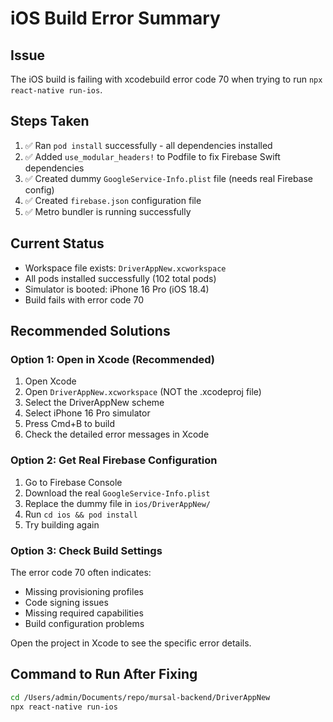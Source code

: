 # iOS Build Error Summary

## Issue
The iOS build is failing with xcodebuild error code 70 when trying to run `npx react-native run-ios`.

## Steps Taken
1. ✅ Ran `pod install` successfully - all dependencies installed
2. ✅ Added `use_modular_headers!` to Podfile to fix Firebase Swift dependencies
3. ✅ Created dummy `GoogleService-Info.plist` file (needs real Firebase config)
4. ✅ Created `firebase.json` configuration file
5. ✅ Metro bundler is running successfully

## Current Status
- Workspace file exists: `DriverAppNew.xcworkspace`
- All pods installed successfully (102 total pods)
- Simulator is booted: iPhone 16 Pro (iOS 18.4)
- Build fails with error code 70

## Recommended Solutions

### Option 1: Open in Xcode (Recommended)
1. Open Xcode
2. Open `DriverAppNew.xcworkspace` (NOT the .xcodeproj file)
3. Select the DriverAppNew scheme
4. Select iPhone 16 Pro simulator
5. Press Cmd+B to build
6. Check the detailed error messages in Xcode

### Option 2: Get Real Firebase Configuration
1. Go to Firebase Console
2. Download the real `GoogleService-Info.plist` 
3. Replace the dummy file in `ios/DriverAppNew/`
4. Run `cd ios && pod install`
5. Try building again

### Option 3: Check Build Settings
The error code 70 often indicates:
- Missing provisioning profiles
- Code signing issues
- Missing required capabilities
- Build configuration problems

Open the project in Xcode to see the specific error details.

## Command to Run After Fixing
```bash
cd /Users/admin/Documents/repo/mursal-backend/DriverAppNew
npx react-native run-ios
```